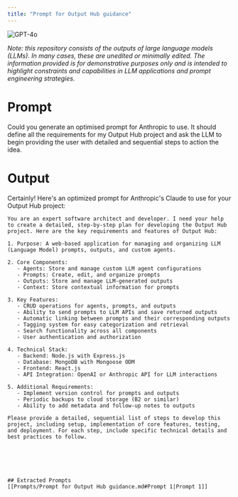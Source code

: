 ```yaml
---
title: "Prompt for Output Hub guidance"
---
```

![GPT-4o](https://img.shields.io/badge/GPT--4o-3333FF?style=for-the-badge&logo=openai&logoColor=white)



*Note: this repository consists of the outputs of large language models (LLMs). In many cases, these are unedited or minimally edited. The information provided is for demonstrative purposes only and is intended to highlight constraints and capabilities in LLM applications and prompt engineering strategies.*


# Prompt

Could you generate an optimised prompt for Anthropic to use. It should define all the requirements for my Output Hub project and ask the LLM to begin providing the user with detailed and sequential steps to action the idea.

# Output

Certainly! Here's an optimized prompt for Anthropic's Claude to use for your Output Hub project:

```
You are an expert software architect and developer. I need your help to create a detailed, step-by-step plan for developing the Output Hub project. Here are the key requirements and features of Output Hub:

1. Purpose: A web-based application for managing and organizing LLM (Language Model) prompts, outputs, and custom agents.

2. Core Components:
   - Agents: Store and manage custom LLM agent configurations
   - Prompts: Create, edit, and organize prompts
   - Outputs: Store and manage LLM-generated outputs
   - Context: Store contextual information for prompts

3. Key Features:
   - CRUD operations for agents, prompts, and outputs
   - Ability to send prompts to LLM APIs and save returned outputs
   - Automatic linking between prompts and their corresponding outputs
   - Tagging system for easy categorization and retrieval
   - Search functionality across all components
   - User authentication and authorization

4. Technical Stack:
   - Backend: Node.js with Express.js
   - Database: MongoDB with Mongoose ODM
   - Frontend: React.js
   - API Integration: OpenAI or Anthropic API for LLM interactions

5. Additional Requirements:
   - Implement version control for prompts and outputs
   - Periodic backups to cloud storage (B2 or similar)
   - Ability to add metadata and follow-up notes to outputs

Please provide a detailed, sequential list of steps to develop this project, including setup, implementation of core features, testing, and deployment. For each step, include specific technical details and best practices to follow.






## Extracted Prompts
[[Prompts/Prompt for Output Hub guidance.md#Prompt 1|Prompt 1]]
